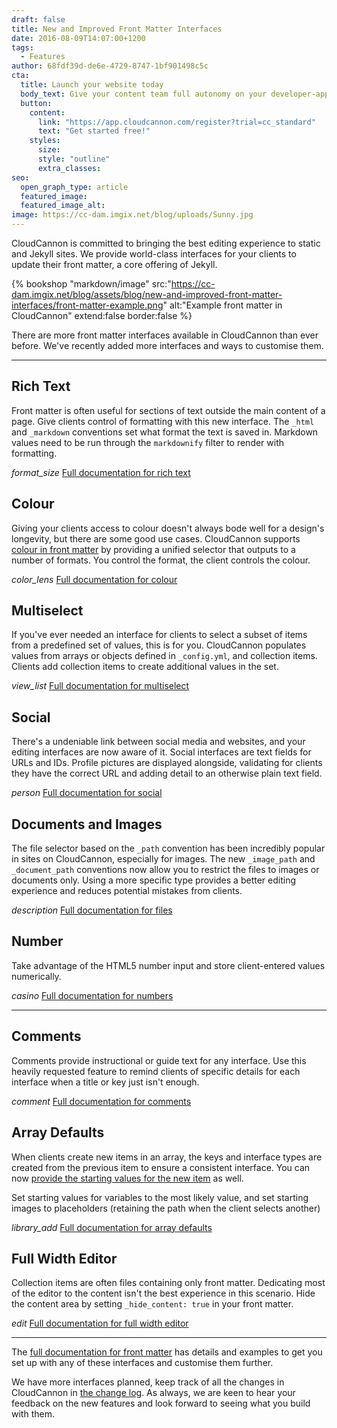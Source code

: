 ```yaml
---
draft: false
title: New and Improved Front Matter Interfaces
date: 2016-08-09T14:07:00+1200
tags:
  - Features
author: 68fdf39d-de6e-4729-8747-1bf901498c5c
cta:
  title: Launch your website today
  body_text: Give your content team full autonomy on your developer-approved tech stack with CloudCannon.
  button:
    content: 
      link: "https://app.cloudcannon.com/register?trial=cc_standard"
      text: "Get started free!"
    styles:
      size:
      style: "outline"
      extra_classes:
seo:
  open_graph_type: article
  featured_image:
  featured_image_alt:
image: https://cc-dam.imgix.net/blog/uploads/Sunny.jpg
---
```

CloudCannon is committed to bringing the best editing experience to static and Jekyll sites. We provide world-class interfaces for your clients to update their front matter, a core offering of Jekyll.

{% bookshop "markdown/image" src:"https://cc-dam.imgix.net/blog/assets/blog/new-and-improved-front-matter-interfaces/front-matter-example.png" alt:"Example front matter in CloudCannon" extend:false border:false %}

There are more front matter interfaces available in CloudCannon than ever before. We've recently added more interfaces and ways to customise them.

---

## Rich Text

Front matter is often useful for sections of text outside the main content of a page. Give clients control of formatting with this new interface. The `_html` and `_markdown` conventions set what format the text is saved in. Markdown values need to be run through the `markdownify` filter to render with formatting.

*format\_size* [Full documentation for rich text](https://docs.cloudcannon.com/editing/front-matter/#rich-text)


## Colour

Giving your clients access to colour doesn't always bode well for a design's longevity, but there are some good use cases. CloudCannon supports [colour in front matter](https://docs.cloudcannon.com/editing/front-matter/#colour) by providing a unified selector that outputs to a number of formats. You control the format, the client controls the colour.

*color\_lens* [Full documentation for colour](https://docs.cloudcannon.com/editing/front-matter/#colour)


## Multiselect

If you've ever needed an interface for clients to select a subset of items from a predefined set of values, this is for you. CloudCannon populates values from arrays or objects defined in `_config.yml`, and collection items. Clients add collection items to create additional values in the set.

*view\_list* [Full documentation for multiselect](https://docs.cloudcannon.com/editing/front-matter/#multiselect)


## Social

There's a undeniable link between social media and websites, and your editing interfaces are now aware of it. Social interfaces are text fields for URLs and IDs. Profile pictures are displayed alongside, validating for clients they have the correct URL and adding detail to an otherwise plain text field.

*person* [Full documentation for social](https://docs.cloudcannon.com/editing/front-matter/#social)


## Documents and Images

The file selector based on the `_path` convention has been incredibly popular in sites on CloudCannon, especially for images. The new `_image_path` and `_document_path` conventions now allow you to restrict the files to images or documents only. Using a more specific type provides a better editing experience and reduces potential mistakes from clients.

*description* [Full documentation for files](https://docs.cloudcannon.com/editing/front-matter/#file)


## Number

Take advantage of the HTML5 number input and store client-entered values numerically.

*casino* [Full documentation for numbers](https://docs.cloudcannon.com/editing/front-matter/#number)


---

## Comments

Comments provide instructional or guide text for any interface. Use this heavily requested feature to remind clients of specific details for each interface when a title or key just isn't enough.

*comment* [Full documentation for comments](https://docs.cloudcannon.com/editing/front-matter/#comment)


## Array Defaults

When clients create new items in an array, the keys and interface types are created from the previous item to ensure a consistent interface. You can now [provide the starting values for the new item](https://docs.cloudcannon.com/editing/front-matter/#array-defaults) as well.

Set starting values for variables to the most likely value, and set starting images to placeholders (retaining the path when the client selects another)

*library\_add* [Full documentation for array defaults](https://docs.cloudcannon.com/editing/front-matter/#array-defaults)


## Full Width Editor

Collection items are often files containing only front matter. Dedicating most of the editor to the content isn't the best experience in this scenario. Hide the content area by setting `_hide_content: true` in your front matter.

*edit* [Full documentation for full width editor](https://docs.cloudcannon.com/editing/content-editor/#hiding-the-content-area)


---

The [full documentation for front matter](/documentation/edit/interfaces/front-matter-editor/) has details and examples to get you set up with any of these interfaces and customise them further.

We have more interfaces planned, keep track of all the changes in CloudCannon in [the change log](https://cloudcannon.com/changelog/). As always, we are keen to hear your feedback on the new features and look forward to seeing what you build with them.
